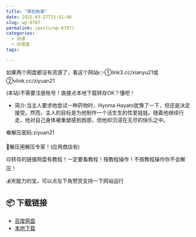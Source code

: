 ```yaml
---
title: "黒豹執事"
date: 2025-03-27T15:41:46
slug: wp-8787
permalink: /posts/wp-8787/
categories:
  - 动漫
  - 动漫盖
tags:

---
```


如果两个网盘都没有资源了，看这个网站👉①link3.cc/xianyu21或②vlink.cc/ziyuan21

(本站)不需要注册账号！直接点本地下载转存OK？懂吧！

*   简介:当主人要求他尝试一种药物时，Hyoma Hayato犹豫了一下，但还是决定接受。然而，主人的目标是为他制作一个活生生的性爱娃娃。随着他继续行走，他对自己身体被重塑感到困惑，但他却沉浸在无尽的快乐之中。

🟢解压密码:ziyuan21

🔵解压用解压专家！(应用商店有)

🟡转存的链接网盘有教程！一定要看教程！按教程操作！不按教程操作你不会解压！

💰🈶能力的宝，可以点左下角赞赏支持一下网站运行

## 📦 下载链接
- [百度网盘](https://blziyuan21.com/pay-download/8787?key=5e67d7bfb8&down_id=0)
- [本地下载](https://blziyuan21.com/pay-download/8787?key=5e67d7bfb8&down_id=1)

